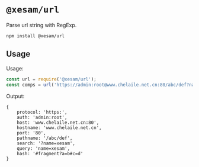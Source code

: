 # `@xesam/url`

Parse url string with RegExp.

```shell script
npm install @xesam/url
```

## Usage

Usage:

```javascript
const url = require('@xesam/url');
const comps = url('https://admin:root@www.chelaile.net.cn:80/abc/def?name=xesam#fragment?a=b#c=d');
```

Output:

```json5
{
    protocol: 'https:',
    auth: 'admin:root',
    host: 'www.chelaile.net.cn:80',
    hostname: 'www.chelaile.net.cn',
    port: '80',
    pathname: '/abc/def',
    search: '?name=xesam',
    query: 'name=xesam',
    hash: '#fragment?a=b#c=d'
}
```